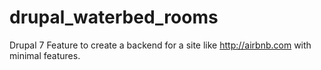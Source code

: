 drupal_waterbed_rooms
=====================

Drupal 7 Feature to create a backend for a site like http://airbnb.com with minimal features.
